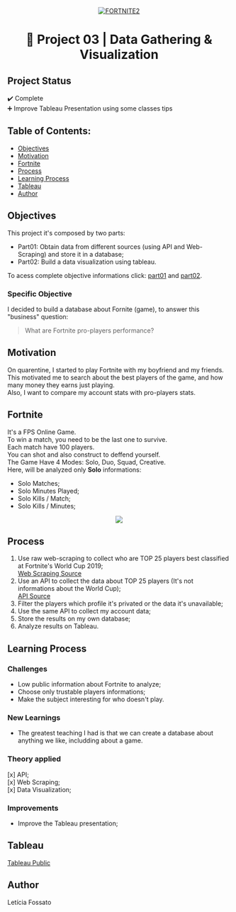 <p align="center"><a href="https://imgbb.com/"><img src="https://i.ibb.co/841cFQX/FORTNITE2.jpg" alt="FORTNITE2" border="0"></a><br /><a target='_blank' href='https://imgbb.com/'></a></p>
<h1 align="center">🔎 Project 03  | Data Gathering & Visualization</h>

## Project Status
:heavy_check_mark: Complete <br>
➕ Improve Tableau Presentation using some classes tips

## Table of Contents:

- [Objectives](#objectives)
- [Motivation](#motivation)
- [Fortnite](#Fortnite)
- [Process](#process)
- [Learning Process](#Learning-Process)
- [Tableau](#Tableau)
- [Author](#Author)

## Objectives
This project it's composed by two parts:<br>
- Part01: Obtain data from different sources (using API and Web-Scraping) and store it in a database;<br>
- Part02: Build a data visualization using tableau.<br>

To acess complete objective informations click: <a href="https://drive.google.com/file/d/1UsuG9z6tOWtnzZscf_9pOahTNOaLV8bi/view?usp=sharing">part01</a> and <a href="https://drive.google.com/file/d/1fCvSx39gTZ-3P04H0vqlmAsia2tMqt_6/view?usp=sharing">part02</a>.

### Specific Objective
I decided to build a database about Fornite (game), to answer this "business" question:
> What are Fortnite pro-players performance? 

## Motivation
On quarentine, I started to play Fortnite with my boyfriend and my friends.<br>
This motivated me to search about the best players of the game, and how many money they earns just playing.<br>
Also, I want to compare my account stats with pro-players stats.<br>

## Fortnite
It's a FPS Online Game.<br> 
To win a match, you need to be the last one to survive.<br>
Each match have 100 players. <br>
You can shot and also construct to deffend yourself.<br>
The Game Have 4 Modes: Solo, Duo, Squad, Creative.<br> 
Here, will be analyzed only **Solo** informations:<br> 
- Solo Matches; <br> 
- Solo Minutes Played; <br> 
- Solo Kills / Match; <br> 
- Solo Kills / Minutes; <br> 

<p align="center">
  <img src="https://i.imgur.com/AUbj4rS.jpg">
</p>

## Process
1. Use raw web-scraping to collect who are TOP 25 players best classified at Fortnite's World Cup 2019;<br>
  <a href="https://en.wikipedia.org/wiki/Fortnite_World_Cup">Web Scraping Source<br></a>
2. Use an API to collect the data about TOP 25 players (It's not informations about the World Cup);<br>
<a href="https://dash.fortnite-api.com/">API Source <br></a>
3. Filter the players which profile it's privated or the data it's unavailable;<br>
4. Use the same API to collect my account data;<br>
5. Store the results on my own database;<br>
6. Analyze results on Tableau.<br>

## Learning Process
### Challenges
- Low public information about Fortnite to analyze;
- Choose only trustable players informations;
- Make the subject interesting for who doesn't play.

### New Learnings
- The greatest teaching I had is that we can create a database about anything we like, includding about a game.

### Theory applied
[x] API;<br>
[x] Web Scraping;<br>
[x] Data Visualization;<br>

### Improvements
- Improve the Tableau presentation;

## Tableau
<a href="https://public.tableau.com/profile/leticia.fossato#!/vizhome/Proj-Fortnite/Histria1?publish=yes">Tableau Public</a>

## Author
Letícia Fossato
